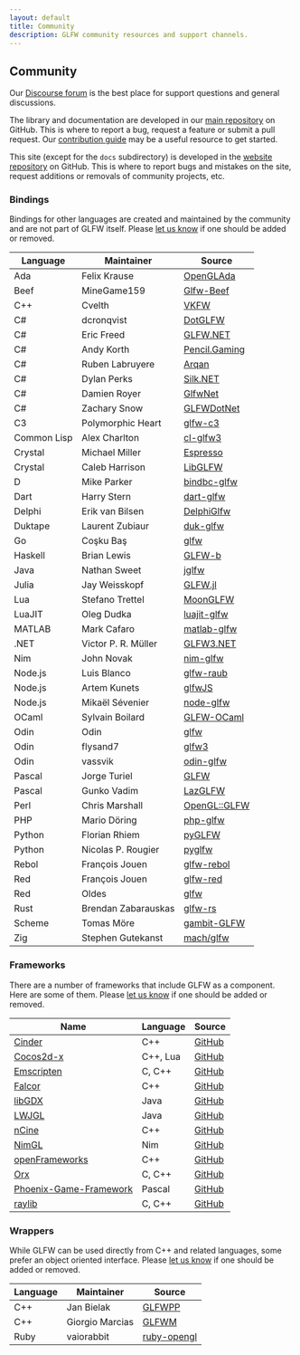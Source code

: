 ```yaml
---
layout: default
title: Community
description: GLFW community resources and support channels.
---
```


## Community

Our [Discourse forum](https://discourse.glfw.org/) is the best place for support
questions and general discussions.

The library and documentation are developed in our [main
repository](https://github.com/glfw/glfw) on GitHub.  This is where to report
a bug, request a feature or submit a pull request.  Our [contribution
guide](https://github.com/glfw/glfw/blob/master/docs/CONTRIBUTING.md) may be
a useful resource to get started.

This site (except for the `docs` subdirectory) is developed in the [website
repository](https://github.com/glfw/website) on GitHub.  This is where to report
bugs and mistakes on the site, request additions or removals of community
projects, etc.

<div class="pure-g">

<div class="pure-u-1 pure-u-md-15-24" markdown="1">

### Bindings

Bindings for other languages are created and maintained by the community and are
not part of GLFW itself.  Please [let us
know](https://github.com/glfw/website/issues) if one should be added or removed.

| Language    | Maintainer          | Source |
| ----------- | ------------------- | ------- |
| Ada         | Felix Krause        | [OpenGLAda](https://github.com/flyx/OpenGLAda) |
| Beef        | MineGame159         | [Glfw-Beef](https://github.com/MineGame159/glfw-beef) |
| C++         | Cvelth              | [VKFW](https://github.com/Cvelth/vkfw) |
| C#          | dcronqvist          | [DotGLFW](https://github.com/dcronqvist/DotGLFW) |
| C#          | Eric Freed          | [GLFW.NET](https://github.com/ForeverZer0/glfw-net) |
| C#          | Andy Korth          | [Pencil.Gaming](https://github.com/andykorth/Pencil.Gaming) |
| C#          | Ruben Labruyere     | [Arqan](https://github.com/TheBoneJarmer/Arqan) |
| C#          | Dylan Perks         | [Silk.NET](https://github.com/dotnet/Silk.NET) |
| C#          | Damien Royer        | [GlfwNet](https://github.com/droyer57/GlfwNet) |
| C#          | Zachary Snow        | [GLFWDotNet](https://github.com/smack0007/GLFWDotNet) |
| C3          | Polymorphic Heart   | [glfw-c3](https://github.com/PolymorphicHeart/glfw-c3) |
| Common Lisp | Alex Charlton       | [cl-glfw3](https://github.com/AlexCharlton/cl-glfw3) |
| Crystal     | Michael Miller      | [Espresso](https://github.com/icy-arctic-fox/espresso) |
| Crystal     | Caleb Harrison      | [LibGLFW](https://github.com/calebuharrison/LibGLFW) |
| D           | Mike Parker         | [bindbc-glfw](https://github.com/BindBC/bindbc-glfw) |
| Dart        | Harry Stern         | [dart-glfw](https://github.com/google/dart-glfw) |
| Delphi      | Erik van Bilsen     | [DelphiGlfw](https://github.com/neslib/DelphiGlfw) |
| Duktape     | Laurent Zubiaur     | [duk-glfw](https://github.com/lzubiaur/duk-glfw) |
| Go          | Coşku Baş           | [glfw](https://github.com/go-gl/glfw) |
| Haskell     | Brian Lewis         | [GLFW-b](https://github.com/bsl/GLFW-b) |
| Java        | Nathan Sweet        | [jglfw](https://github.com/badlogic/jglfw) |
| Julia       | Jay Weisskopf       | [GLFW.jl](https://github.com/JuliaGL/GLFW.jl) |
| Lua         | Stefano Trettel     | [MoonGLFW](https://github.com/stetre/moonglfw) |
| LuaJIT      | Oleg Dudka          | [luajit-glfw](https://github.com/Playermet/luajit-glfw) |
| MATLAB      | Mark Cafaro         | [matlab-glfw](https://github.com/cafarm/matlab-glfw) |
| .NET        | Victor P. R. Müller | [GLFW3.NET](https://github.com/realvictorprm/GLFW3.NET) |
| Nim         | John Novak          | [nim-glfw](https://github.com/johnnovak/nim-glfw) |
| Node.js     | Luis Blanco         | [glfw-raub](https://github.com/node-3d/glfw-raub) |
| Node.js     | Artem Kunets        | [glfwJS](https://github.com/Reon90/glfwJS) |
| Node.js     | Mikaël Sévenier     | [node-glfw](https://github.com/mikeseven/node-glfw) |
| OCaml       | Sylvain Boilard     | [GLFW-OCaml](https://github.com/SylvainBoilard/GLFW-OCaml) |
| Odin        | Odin                | [glfw](https://github.com/odin-lang/Odin/tree/master/vendor/glfw) |
| Odin        | flysand7            | [glfw3](https://github.com/flysand7/our/tree/main/packages/glfw3) |
| Odin        | vassvik             | [odin-glfw](https://github.com/vassvik/odin-glfw) |
| Pascal      | Jorge Turiel        | [GLFW](https://github.com/Blueicaro/GLFW) |
| Pascal      | Gunko Vadim         | [LazGLFW](https://github.com/GuvaCode/LazGLFW) |
| Perl        | Chris Marshall      | [OpenGL::GLFW](https://metacpan.org/pod/OpenGL::GLFW) |
| PHP         | Mario Döring        | [php-glfw](https://github.com/mario-deluna/php-glfw) |
| Python      | Florian Rhiem       | [pyGLFW](https://github.com/FlorianRhiem/pyGLFW) |
| Python      | Nicolas P. Rougier  | [pyglfw](https://github.com/rougier/pyglfw) |
| Rebol       | François Jouen      | [glfw-rebol](https://github.com/ldci/glfw-rebol) |
| Red         | François Jouen      | [glfw-red](https://github.com/ldci/glfw-red) |
| Red         | Oldes               | [glfw](https://github.com/red/code/tree/master/Library/GLFW) |
| Rust        | Brendan Zabarauskas | [glfw-rs](https://github.com/bjz/glfw-rs) |
| Scheme      | Tomas Möre          | [gambit-GLFW](https://github.com/black0range/gambit-GLFW) |
| Zig         | Stephen Gutekanst   | [mach/glfw](https://github.com/hexops/mach-glfw) |

</div>
<div class="pure-u-1 pure-u-md-1-24"></div>
<div class="pure-u-1 pure-u-md-8-24" markdown="1">

### Frameworks

There are a number of frameworks that include GLFW as a component.  Here are
some of them.  Please [let us know](https://github.com/glfw/website/issues) if
one should be added or removed.

| Name                                                                         | Language | Source                                                       |
| ---------------------------------------------------------------------------- | -------- | ------------------------------------------------------------ |
| [Cinder](https://libcinder.org/)                                             | C++      | [GitHub](https://github.com/cinder/Cinder)                   |
| [Cocos2d-x](http://cocos2d-x.org/cocos2dx)                                   | C++, Lua | [GitHub](https://github.com/cocos2d/cocos2d-x)               |
| [Emscripten](http://emscripten.org/)                                         | C, C++   | [GitHub](https://github.com/kripken/emscripten)              |
| [Falcor](https://developer.nvidia.com/falcor)                                | C++      | [GitHub](https://github.com/nvidiagameworks/falcor)          |
| [libGDX](https://libgdx.com/)                                                | Java     | [GitHub](https://github.com/libgdx/libgdx/)                  |
| [LWJGL](https://www.lwjgl.org/)                                              | Java     | [GitHub](https://github.com/LWJGL/lwjgl3/)                   |
| [nCine](https://ncine.github.io/)                                            | C++      | [GitHub](https://github.com/nCine/nCine)                     |
| [NimGL](https://nimgl.dev)                                                   | Nim      | [GitHub](https://github.com/nimgl/nimgl)                     |
| [openFrameworks](https://openframeworks.cc/)                                 | C++      | [GitHub](https://github.com/openframeworks/openFrameworks/)  |
| [Orx](https://orx-project.org/)                                              | C, C++   | [GitHub](https://github.com/orx/orx)                         |
| [Phoenix-Game-Framework](https://github.com/GuvaCode/Phoenix-Game-Framework) | Pascal   | [GitHub](https://github.com/GuvaCode/Phoenix-Game-Framework) |
| [raylib](https://www.raylib.com/)                                            | C, C++   | [GitHub](https://github.com/raysan5/raylib)                  |

### Wrappers

While GLFW can be used directly from C++ and related languages, some prefer an
object oriented interface.  Please [let us
know](https://github.com/glfw/website/issues) if one should be added or removed.

| Language | Maintainer      | Source |
| -------- | --------------- | ------ |
| C++      | Jan Bielak      | [GLFWPP](https://github.com/janekb04/glfwpp) |
| C++      | Giorgio Marcias | [GLFWM](https://github.com/giorgiomarcias/glfwm) |
| Ruby     | vaiorabbit      | [ruby-opengl](https://github.com/vaiorabbit/ruby-opengl) |

</div>

</div>

